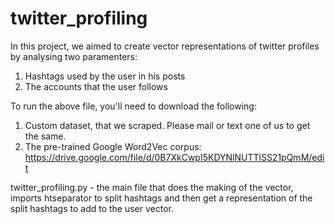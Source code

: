 # twitter_profiling
In this project, we aimed to create vector representations of twitter profiles by analysing two paramenters:
1) Hashtags used by the user in his posts
2) The accounts that the user follows

To run the above file, you'll need to download the following:
1) Custom dataset, that we scraped. Please mail or text one of us to get the same.
2) The pre-trained Google Word2Vec corpus: https://drive.google.com/file/d/0B7XkCwpI5KDYNlNUTTlSS21pQmM/edit

twitter_profiling.py - the main file that does the making of the vector, imports htseparator to split hashtags and then get a representation of the split hashtags to add to the user vector.
